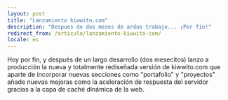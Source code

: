 ```yaml
---
layout: post
title: "Lanzamiento kiwwito.com"
description: "Despues de dos meses de arduo trabajo... ¡Por fín!"
redirect_from: /articulo/lanzamiento-kiwwito-com/
locale: es
---
```


Hoy por fin, y después de un largo desarrollo (dos mesecitos) lanzo a producción la nueva y totalmente rediseñada versión de kiwwito.com que aparte de incorporar nuevas secciones como "portafolio" y "proyectos" añade nuevas mejoras como la aceleración de respuesta del servidor gracias a la capa de caché dinámica de la web.
